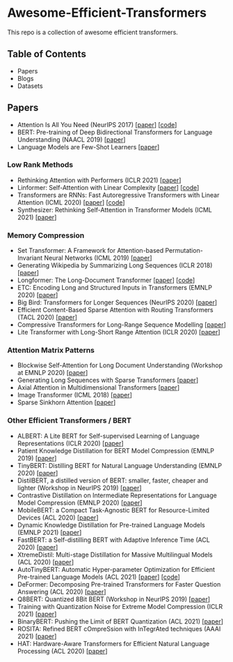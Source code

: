 # Awesome-Efficient-Transformers
This repo is a collection of awesome efficient transformers.

## Table of Contents
- Papers
- Blogs
- Datasets

## Papers
- Attention Is All You Need (NeurIPS 2017) [[paper](https://arxiv.org/abs/1706.03762)] [[code](https://github.com/tensorflow/tensor2tensor)]
- BERT: Pre-training of Deep Bidirectional Transformers for Language Understanding (NAACL 2019) [[paper](https://arxiv.org/abs/1810.04805)]
- Language Models are Few-Shot Learners [[paper](https://arxiv.org/abs/2005.14165)]

### Low Rank Methods
- Rethinking Attention with Performers (ICLR 2021) [[paper](https://arxiv.org/abs/2009.14794)]
- Linformer: Self-Attention with Linear Complexity [[paper](https://arxiv.org/abs/2006.04768)] [[code](https://github.com/tatp22/linformer-pytorch)]
- Transformers are RNNs: Fast Autoregressive Transformers with Linear Attention (ICML 2020) [[paper](https://arxiv.org/abs/2006.16236)] [[code](https://linear-transformers.com)]
- Synthesizer: Rethinking Self-Attention in Transformer Models (ICML 2021) [[paper](https://arxiv.org/abs/2005.00743)]
 
### Memory Compression
- Set Transformer: A Framework for Attention-based Permutation-Invariant Neural Networks (ICML 2019) [[paper](https://arxiv.org/abs/1810.00825)]
- Generating Wikipedia by Summarizing Long Sequences (ICLR 2018) [[paper](https://arxiv.org/abs/1801.10198)]
- Longformer: The Long-Document Transformer [[paper](https://arxiv.org/abs/2004.05150)] [[code](https://github.com/allenai/longformer)]
- ETC: Encoding Long and Structured Inputs in Transformers (EMNLP 2020) [[paper](https://arxiv.org/abs/2004.08483)]
- Big Bird: Transformers for Longer Sequences (NeurIPS 2020) [[paper](https://arxiv.org/abs/2007.14062)]
- Efficient Content-Based Sparse Attention with Routing Transformers (TACL 2020) [[paper](https://arxiv.org/abs/2003.05997)]
- Compressive Transformers for Long-Range Sequence Modelling [[paper](https://arxiv.org/abs/1911.05507)]
- Lite Transformer with Long-Short Range Attention (ICLR 2020) [[paper](https://arxiv.org/abs/2004.11886)]

### Attention Matrix Patterns
- Blockwise Self-Attention for Long Document Understanding (Workshop at EMNLP 2020) [[paper](https://arxiv.org/abs/1911.02972)]
- Generating Long Sequences with Sparse Transformers [[paper](https://arxiv.org/abs/1904.10509)]
- Axial Attention in Multidimensional Transformers [[paper](https://arxiv.org/abs/1912.12180)]
- Image Transformer (ICML 2018) [[paper](https://arxiv.org/abs/1802.05751)]
- Sparse Sinkhorn Attention [[paper](https://arxiv.org/abs/2002.11296)]

### Other Efficient Transformers / BERT
- ALBERT: A Lite BERT for Self-supervised Learning of Language Representations (ICLR 2020) [[paper](https://arxiv.org/abs/1909.11942)]
- Patient Knowledge Distillation for BERT Model Compression (EMNLP 2019) [[paper](https://arxiv.org/abs/1908.09355)]
- TinyBERT: Distilling BERT for Natural Language Understanding (EMNLP 2020) [[paper](https://arxiv.org/abs/1909.10351)]
- DistilBERT, a distilled version of BERT: smaller, faster, cheaper and lighter (Workshop in NeurIPS 2019) [[paper](https://arxiv.org/abs/1910.01108)]
- Contrastive Distillation on Intermediate Representations for Language Model Compression (EMNLP 2020) [[paper](https://arxiv.org/abs/2009.14167)]
- MobileBERT: a Compact Task-Agnostic BERT for Resource-Limited Devices (ACL 2020) [[paper](https://arxiv.org/abs/2004.02984)]
- Dynamic Knowledge Distillation for Pre-trained Language Models (EMNLP 2021) [[paper](https://arxiv.org/abs/2109.11295)]
- FastBERT: a Self-distilling BERT with Adaptive Inference Time (ACL 2020) [[paper](https://arxiv.org/abs/2004.02178)]
- XtremeDistil: Multi-stage Distillation for Massive Multilingual Models (ACL 2020) [[paper](https://arxiv.org/abs/2004.05686)]
- AutoTinyBERT: Automatic Hyper-parameter Optimization for Efficient Pre-trained Language Models (ACL 2021) [[paper](https://arxiv.org/abs/2107.13686)] [[code](https://github.com/huawei-noah/Pretrained-Language-Model/tree/master/AutoTinyBERT)]
- DeFormer: Decomposing Pre-trained Transformers for Faster Question Answering (ACL 2020) [[paper](https://arxiv.org/abs/2005.00697)]
- Q8BERT: Quantized 8Bit BERT (Workshop in NeurIPS 2019) [[paper](https://arxiv.org/abs/1910.06188)]
- Training with Quantization Noise for Extreme Model Compression (ICLR 2021) [[paper](https://arxiv.org/abs/2004.07320)]
- BinaryBERT: Pushing the Limit of BERT Quantization (ACL 2021) [[paper](https://arxiv.org/abs/2012.15701)]
- ROSITA: Refined BERT cOmpreSsion with InTegrAted techniques (AAAI 2021) [[paper](https://arxiv.org/abs/2103.11367)]
- HAT: Hardware-Aware Transformers for Efficient Natural Language Processing (ACL 2020) [[paper](https://arxiv.org/abs/2005.14187)]
